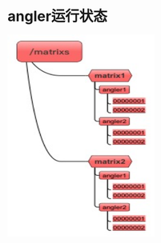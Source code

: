 # angler运行状态
<img src="https://github.com/IvoryRaptor/InvoryRaptor/blob/master/resource/zk-matrixs.jpg" alt="zk-angler" title="zk-angler" width="294" height="404" />

